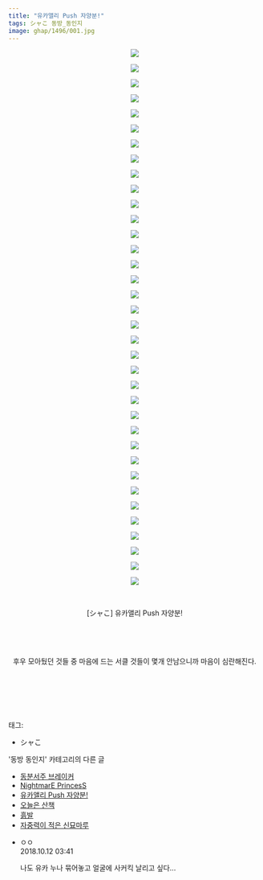 ```yaml
---
title: "유카앨리 Push 자양분!"
tags: シャこ 동방_동인지
image: ghap/1496/001.jpg
---
```

<div class="article">
<p style="text-align: center; clear: none; float: none;"><img src="{{ site.nasurl }}/ghap/1496/001.jpg"/></p>
<p style="text-align: center; clear: none; float: none;"><img src="{{ site.nasurl }}/ghap/1496/002.jpg"/></p>
<p style="text-align: center; clear: none; float: none;"><img src="{{ site.nasurl }}/ghap/1496/003.jpg"/></p>
<p style="text-align: center; clear: none; float: none;"><img src="{{ site.nasurl }}/ghap/1496/004.jpg"/></p>
<p style="text-align: center; clear: none; float: none;"><img src="{{ site.nasurl }}/ghap/1496/005.jpg"/></p>
<p style="text-align: center; clear: none; float: none;"><img src="{{ site.nasurl }}/ghap/1496/006.jpg"/></p>
<p style="text-align: center; clear: none; float: none;"><img src="{{ site.nasurl }}/ghap/1496/007.jpg"/></p>
<p style="text-align: center; clear: none; float: none;"><img src="{{ site.nasurl }}/ghap/1496/008.jpg"/></p>
<p style="text-align: center; clear: none; float: none;"><img src="{{ site.nasurl }}/ghap/1496/009.jpg"/></p>
<p style="text-align: center; clear: none; float: none;"><img src="{{ site.nasurl }}/ghap/1496/010.jpg"/></p>
<p style="text-align: center; clear: none; float: none;"><img src="{{ site.nasurl }}/ghap/1496/011.jpg"/></p>
<p style="text-align: center; clear: none; float: none;"><img src="{{ site.nasurl }}/ghap/1496/012.jpg"/></p>
<p style="text-align: center; clear: none; float: none;"><img src="{{ site.nasurl }}/ghap/1496/013.jpg"/></p>
<p style="text-align: center; clear: none; float: none;"><img src="{{ site.nasurl }}/ghap/1496/014.jpg"/></p>
<p style="text-align: center; clear: none; float: none;"><img src="{{ site.nasurl }}/ghap/1496/015.jpg"/></p>
<p style="text-align: center; clear: none; float: none;"><img src="{{ site.nasurl }}/ghap/1496/016.jpg"/></p>
<p style="text-align: center; clear: none; float: none;"><img src="{{ site.nasurl }}/ghap/1496/017.jpg"/></p>
<p style="text-align: center; clear: none; float: none;"><img src="{{ site.nasurl }}/ghap/1496/018.jpg"/></p>
<p style="text-align: center; clear: none; float: none;"><img src="{{ site.nasurl }}/ghap/1496/019.jpg"/></p>
<p style="text-align: center; clear: none; float: none;"><img src="{{ site.nasurl }}/ghap/1496/020.jpg"/></p>
<p style="text-align: center; clear: none; float: none;"><img src="{{ site.nasurl }}/ghap/1496/021.jpg"/></p>
<p style="text-align: center; clear: none; float: none;"><img src="{{ site.nasurl }}/ghap/1496/022.jpg"/></p>
<p style="text-align: center; clear: none; float: none;"><img src="{{ site.nasurl }}/ghap/1496/023.jpg"/></p>
<p style="text-align: center; clear: none; float: none;"><img src="{{ site.nasurl }}/ghap/1496/024.jpg"/></p>
<p style="text-align: center; clear: none; float: none;"><img src="{{ site.nasurl }}/ghap/1496/025.jpg"/></p>
<p style="text-align: center; clear: none; float: none;"><img src="{{ site.nasurl }}/ghap/1496/026.jpg"/></p>
<p style="text-align: center; clear: none; float: none;"><img src="{{ site.nasurl }}/ghap/1496/027.jpg"/></p>
<p style="text-align: center; clear: none; float: none;"><img src="{{ site.nasurl }}/ghap/1496/028.jpg"/></p>
<p style="text-align: center; clear: none; float: none;"><img src="{{ site.nasurl }}/ghap/1496/029.jpg"/></p>
<p style="text-align: center; clear: none; float: none;"><img src="{{ site.nasurl }}/ghap/1496/030.jpg"/></p>
<p style="text-align: center; clear: none; float: none;"><img src="{{ site.nasurl }}/ghap/1496/031.jpg"/></p>
<p style="text-align: center; clear: none; float: none;"><img src="{{ site.nasurl }}/ghap/1496/032.jpg"/></p>
<p style="text-align: center; clear: none; float: none;"><img src="{{ site.nasurl }}/ghap/1496/033.jpg"/></p>
<p style="text-align: center; clear: none; float: none;"><img src="{{ site.nasurl }}/ghap/1496/034.jpg"/></p>
<p style="text-align: center; clear: none; float: none;"><img src="{{ site.nasurl }}/ghap/1496/035.jpg"/></p>
<p style="text-align: center; clear: none; float: none;"><img src="{{ site.nasurl }}/ghap/1496/036.jpg"/></p>
<p style="text-align: center; clear: none; float: none;"><br/></p>
<p style="text-align: center; clear: none; float: none;">[シャこ] 유카앨리 Push 자양분!</p>
<p style="text-align: center; clear: none; float: none;"><br/></p>
<p style="text-align: center; clear: none; float: none;"><br/></p>
<p style="text-align: center; clear: none; float: none;">후우 모아뒀던 것들 중 마음에 드는 서클 것들이 몇개 안남으니까 마음이 심란해진다.</p>
<p><br/></p>
<p><br/></p>
<p><br/></p>
</div><div class="tagTrail">
<p>태그: </p>
<ul>
<li>シャこ</li>
</ul>
</div><div class="another">
<p>'동방 동인지' 카테고리의 다른 글</p>
<ul>
<li><a href="/2016-08-11-ghap_1498">동분서주 브레이커</a></li>
<li><a href="/2016-08-11-ghap_1497">NightmarE PrincesS</a></li>
<li><a href="/2016-08-11-ghap_1496">유카앨리 Push 자양분!</a></li>
<li><a href="/2016-08-11-ghap_1495">오늘은 산책</a></li>
<li><a href="/2016-08-11-ghap_1494">흙발</a></li>
<li><a href="/2016-08-11-ghap_1488">자중력이 적은 신묘마루</a></li>
</ul>
</div><div class="cb_module cb_fluid">
<div class="cb_wrt cb_profile">
<div class="comment">
<ul>
<li class="cb_thumb_off" id="comment15352702">
<div class="cb_comment_area">
<div class="cb_info_area">
<div class="cb_section">
<span class="cb_nick_name">ㅇㅇ</span>
</div>
<div class="cb_section">
<span class="cb_date">2018.10.12 03:41 </span>
</div>
</div>
<div class="cb_dsc_comment">
<p class="cb_dsc">
											나도 유카 누나 묶어놓고 얼굴에 사커킥 날리고 싶다...
										</p>
</div>
</div></li>
</ul>
</div>
</div><!-- commentList close -->
</div>
<br/>
<p id="refer"></p>
<br/>
